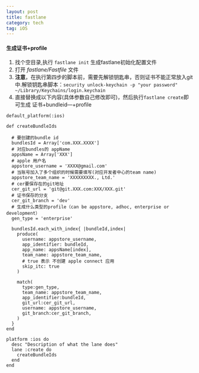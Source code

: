```yaml
---
layout: post
title: fastlane
category: tech
tag: iOS
--- 
```


#### 生成证书+profile

1. 找个空目录,执行 `fastlane init` 生成fastlane初始化配置文件
2. 打开 *fastlane/Fastfile* 文件
3. **注意**，在执行第四步的脚本前，需要先解锁钥匙串，否则证书不能正常放入git中.解锁钥匙串脚本：`security unlock-keychain -p "your password" ~/Library/Keychains/login.keychain`
4. 直接替换成以下内容(具体参数自己修改即可)，然后执行`fastlane create`即可生成 证书+bundleid—+profile

```
default_platform(:ios)

def createBundleIds

  # 要创建的bundle id
  bundlesId = Array['com.XXX.XXXX']
  # 对应bundles的 appName
  appsName = Array['XXX']
  # apple 用户名
  appstore_username = 'XXXX@gmail.com'
  # 当账号加入了多个组织的时候需要填写(对应开发者中心的team name)
  appstore_team_name = 'XXXXXXXXX., Ltd.'
  # cer要保存在的git地址
  cer_git_url = 'git@git.XXX.com:XXX/XXX.git'
  # 证书保存的分支
  cer_git_branch = 'dev'
  # 生成什么类型的profile（can be appstore, adhoc, enterprise or development）
  gen_type = 'enterprise'

  bundlesId.each_with_index{ |bundleId,index|
    produce(
      username: appstore_username,
      app_identifier: bundleId,
      app_name: appsName[index],
      team_name: appstore_team_name,
      # true 表示 不创建 apple connect 应用
      skip_itc: true
    )

    match(
      type:gen_type,
      team_name: appstore_team_name,
      app_identifier:bundleId,
      git_url:cer_git_url,
      username: appstore_username,
      git_branch:cer_git_branch,
    )
  }
end

platform :ios do
  desc "Description of what the lane does"
  lane :create do
    createBundleIds
  end
end

```